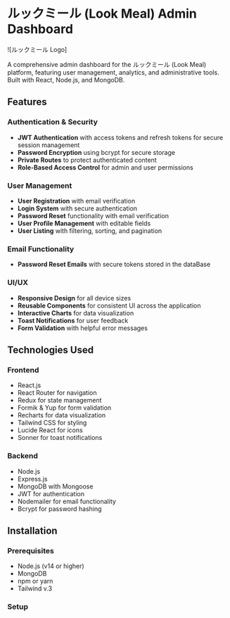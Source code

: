 
# ルックミール (Look Meal) Admin Dashboard

![ルックミール Logo]

A comprehensive admin dashboard for the ルックミール (Look Meal) platform, featuring user management, analytics, and administrative tools. Built with React, Node.js, and MongoDB.

## Features

### Authentication & Security
- **JWT Authentication** with access tokens and refresh tokens for secure session management
- **Password Encryption** using bcrypt for secure storage
- **Private Routes** to protect authenticated content
- **Role-Based Access Control** for admin and user permissions

### User Management
- **User Registration** with email verification
- **Login System** with secure authentication
- **Password Reset** functionality with email verification
- **User Profile Management** with editable fields
- **User Listing** with filtering, sorting, and pagination

### Email Functionality
- **Password Reset Emails** with secure tokens stored in the dataBase

### UI/UX
- **Responsive Design** for all device sizes
- **Reusable Components** for consistent UI across the application
- **Interactive Charts** for data visualization
- **Toast Notifications** for user feedback
- **Form Validation** with helpful error messages

## Technologies Used

### Frontend
- React.js
- React Router for navigation
- Redux for state management
- Formik & Yup for form validation
- Recharts for data visualization
- Tailwind CSS for styling
- Lucide React for icons
- Sonner for toast notifications

### Backend
- Node.js
- Express.js
- MongoDB with Mongoose
- JWT for authentication
- Nodemailer for email functionality
- Bcrypt for password hashing

## Installation

### Prerequisites
- Node.js (v14 or higher)
- MongoDB
- npm or yarn
- Tailwind v.3

### Setup


